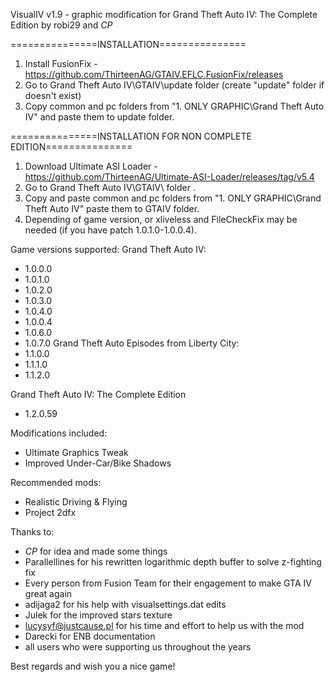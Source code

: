 VisualIV v1.9 - graphic modification for Grand Theft Auto IV: The Complete Edition
by robi29 and _CP_

===============INSTALLATION=============== 
1. Install FusionFix - https://github.com/ThirteenAG/GTAIV.EFLC.FusionFix/releases
2. Go to Grand Theft Auto IV\GTAIV\update folder (create "update" folder if doesn't exist)
3. Copy common and pc folders from "1. ONLY GRAPHIC\Grand Theft Auto IV" and paste them to update folder.


===============INSTALLATION FOR NON COMPLETE EDITION=============== 
1. Download Ultimate ASI Loader - https://github.com/ThirteenAG/Ultimate-ASI-Loader/releases/tag/v5.4
2. Go to Grand Theft Auto IV\GTAIV\ folder .
3. Copy and paste common and pc folders from "1. ONLY GRAPHIC\Grand Theft Auto IV" paste them to GTAIV folder.
4. Depending of game version, or xliveless and FileCheckFix may be needed (if you have patch 1.0.1.0-1.0.0.4).


Game versions supported:
Grand Theft Auto IV:
- 1.0.0.0
- 1.0.1.0
- 1.0.2.0
- 1.0.3.0
- 1.0.4.0
- 1.0.0.4
- 1.0.6.0
- 1.0.7.0
Grand Theft Auto Episodes from Liberty City:
- 1.1.0.0
- 1.1.1.0
- 1.1.2.0

Grand Theft Auto IV: The Complete Edition
- 1.2.0.59


Modifications included:
- Ultimate Graphics Tweak
- Improved Under-Car/Bike Shadows


Recommended mods:
- Realistic Driving & Flying
- Project 2dfx


Thanks to:
- _CP_ for idea and made some things
- Parallellines for his rewritten logarithmic depth buffer to solve z-fighting fix
- Every person from Fusion Team for their engagement to make GTA IV great again
- adijaga2 for his help with visualsettings.dat edits
- Julek for the improved stars texture
- lucysyf@justcause.pl for his time and effort to help us with the mod
- Darecki for ENB documentation
- all users who were supporting us throughout the years


Best regards and wish you a nice game!
